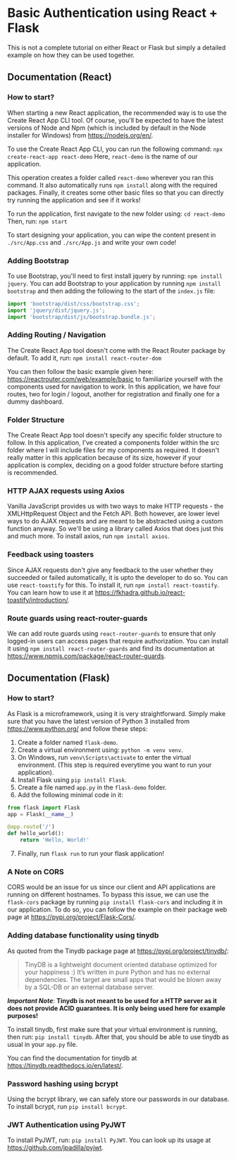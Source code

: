 # Basic Authentication using React + Flask
This is not a complete tutorial on either React or Flask but simply a detailed example on how they can be used together.

## Documentation (React)
### How to start?
When starting a new React application, the recommended way is to use the Create React App CLI tool. Of course, you'll be expected to have the latest versions of Node and Npm (which is included by default in the Node installer for Windows) from <https://nodejs.org/en/>.

To use the Create React App CLI, you can run the following command: `npx create-react-app react-demo`
Here, `react-demo` is the name of our application.

This operation creates a folder called `react-demo` wherever you ran this command. It also automatically runs `npm install` along with the required packages. Finally, it creates some other basic files so that you can directly try running the application and see if it works!

To run the application, first navigate to the new folder using: `cd react-demo`
Then, run: `npm start`

To start designing your application, you can wipe the content present in `./src/App.css` and `./src/App.js` and write your own code!

### Adding Bootstrap
To use Bootstrap, you'll need to first install jquery by running: `npm install jquery`.
You can add Bootstrap to your application by running `npm install bootstrap` and then adding the following to the start of the `index.js` file:
```javascript
import 'bootstrap/dist/css/bootstrap.css';
import 'jquery/dist/jquery.js';
import 'bootstrap/dist/js/bootstrap.bundle.js';
```

### Adding Routing / Navigation
The Create React App tool doesn't come with the React Router package by default. To add it, run:
`npm install react-router-dom`

You can then follow the basic example given here: <https://reactrouter.com/web/example/basic> to familiarize yourself with the components used for navigation to work. In this application, we have four routes, two for login / logout, another for registration and finally one for a dummy dashboard.

### Folder Structure
The Create React App tool doesn't specify any specific folder structure to follow. In this application, I've created a components folder within the src folder where I will include files for my components as required. It doesn't really matter in this application because of its size, however if your application is complex, deciding on a good folder structure before starting is recommended.

### HTTP AJAX requests using Axios
Vanilla JavaScript provides us with two ways to make HTTP requests - the XMLHttpRequest Object and the Fetch API. Both however, are lower level ways to do AJAX requests and are meant to be abstracted using a custom function anyway. So we'll be using a library called Axios that does just this and much more. To install axios, run `npm install axios`.

### Feedback using toasters
Since AJAX requests don't give any feedback to the user whether they succeeded or failed automatically, it is upto the developer to do so. You can use `react-toastify` for this. To install it, run `npm install react-toastify`. You can learn how to use it at <https://fkhadra.github.io/react-toastify/introduction/>.

### Route guards using react-router-guards
We can add route guards using `react-router-guards` to ensure that only logged-in users can access pages that require authorization. You can install it using `npm install react-router-guards` and find its documentation at <https://www.npmjs.com/package/react-router-guards>.

## Documentation (Flask)
### How to start?
As Flask is a microframework, using it is very straightforward. Simply make sure that you have the latest version of Python 3 installed from <https://www.python.org/> and follow these steps:
1. Create a folder named `flask-demo`.
2. Create a virtual environment using: `python -m venv venv`.
3. On Windows, run `venv\Scripts\activate` to enter the virtual environment. (This step is required everytime you want to run your application).
4. Install Flask using `pip install Flask`.
5. Create a file named `app.py` in the `flask-demo` folder.
6. Add the following minimal code in it:
```python
from flask import Flask
app = Flask(__name__)

@app.route('/')
def hello_world():
    return 'Hello, World!'
```
7. Finally, run `flask run` to run your flask application!

### A Note on CORS
CORS would be an issue for us since our client and API applications are running on different hostnames. To bypass this issue, we can use the `flask-cors` package by running `pip install flask-cors` and including it in our application. To do so, you can follow the example on their package web page at <https://pypi.org/project/Flask-Cors/>.

### Adding database functionality using tinydb
As quoted from the Tinydb package page at <https://pypi.org/project/tinydb/>:
> TinyDB is a lightweight document oriented database optimized for your happiness :) It’s written in pure Python and has no external dependencies. The target are small apps that would be blown away by a SQL-DB or an external database server.

**_Important Note_**: **Tinydb is not meant to be used for a HTTP server as it does not provide ACID guarantees. It is only being used here for example purposes!**

To install tinydb, first make sure that your virtual environment is running, then run: `pip install tinydb`. After that, you should be able to use tinydb as usual in your `app.py` file.

You can find the documentation for tinydb at <https://tinydb.readthedocs.io/en/latest/>.

### Password hashing using bcrypt
Using the bcrypt library, we can safely store our passwords in our database. To install bcrypt, run `pip install bcrypt`.

### JWT Authentication using PyJWT
To install PyJWT, run: `pip install PyJWT`. You can look up its usage at <https://github.com/jpadilla/pyjwt>.
